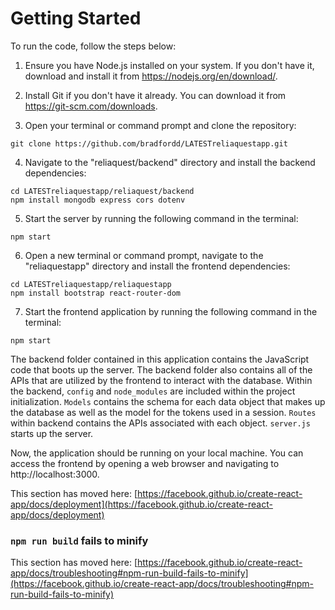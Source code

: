 # Getting Started

To run the code, follow the steps below:

1. Ensure you have Node.js installed on your system. If you don't have it, download and install it from https://nodejs.org/en/download/.

2. Install Git if you don't have it already. You can download it from https://git-scm.com/downloads.

3. Open your terminal or command prompt and clone the repository:
```
git clone https://github.com/bradfordd/LATESTreliaquestapp.git
```

4. Navigate to the "reliaquest/backend" directory and install the backend dependencies:
```
cd LATESTreliaquestapp/reliaquest/backend
npm install mongodb express cors dotenv
```

5. Start the server by running the following command in the terminal:
```
npm start
```

6. Open a new terminal or command prompt, navigate to the "reliaquestapp" directory and install the frontend dependencies:
```
cd LATESTreliaquestapp/reliaquestapp
npm install bootstrap react-router-dom
```

7. Start the frontend application by running the following command in the terminal:
```
npm start
```

The backend folder contained in this application contains the JavaScript code that boots up the server. The backend folder also contains all of the APIs that are utilized by the frontend to interact with the database. Within the backend, `config` and `node_modules` are included within the project initialization. `Models` contains the schema for each data object that makes up the database as well as the model for the tokens used in a session. `Routes` within backend contains the APIs associated with each object. `server.js` starts up the server.

Now, the application should be running on your local machine. You can access the frontend by opening a web browser and navigating to http://localhost:3000.

This section has moved here: [https://facebook.github.io/create-react-app/docs/deployment](https://facebook.github.io/create-react-app/docs/deployment)

### `npm run build` fails to minify

This section has moved here: [https://facebook.github.io/create-react-app/docs/troubleshooting#npm-run-build-fails-to-minify](https://facebook.github.io/create-react-app/docs/troubleshooting#npm-run-build-fails-to-minify)
